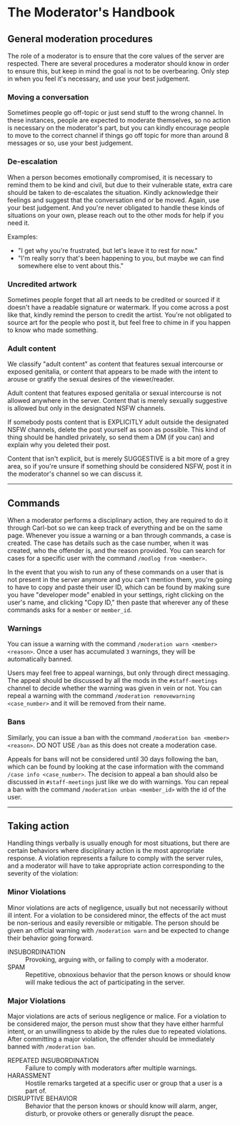 # The Moderator's Handbook

## General moderation procedures
The role of a moderator is to ensure that the core values of the server are respected. There are several procedures a moderator should know in order to ensure this, but keep in mind the goal is not to be overbearing. Only step in when you feel it's necessary, and use your best judgement.

### Moving a conversation
Sometimes people go off-topic or just send stuff to the wrong channel. In these instances, people are expected to moderate themselves, so no action is necessary on the moderator's part, but you can kindly encourage people to move to the correct channel if things go off topic for more than around 8 messages or so, use your best judgement.

### De-escalation
When a person becomes emotionally compromised, it is necessary to remind them to be kind and civil, but due to their vulnerable state, extra care should be taken to de-escalates the situation. Kindly acknowledge their feelings and suggest that the conversation end or be moved. Again, use your best judgement. And you're never obligated to handle these kinds of situations on your own, please reach out to the other mods for help if you need it.

Examples:
- "I get why you're frustrated, but let's leave it to rest for now."
- "I'm really sorry that's been happening to you, but maybe we can find somewhere else to vent about this."

### Uncredited artwork
Sometimes people forget that all art needs to be credited or sourced if it doesn't have a readable signature or watermark. If you come across a post like that, kindly remind the person to credit the artist. You're not obligated to source art for the people who post it, but feel free to chime in if you happen to know who made something.

### Adult content
We classify "adult content" as content that features sexual intercourse or exposed genitalia, or content that appears to be made with the intent to arouse or gratify the sexual desires of the viewer/reader.

Adult content that features exposed genitalia or sexual intercourse is not allowed anywhere in the server. Content that is merely sexually suggestive is allowed but only in the designated NSFW channels.

If somebody posts content that is EXPLICITLY adult outside the designated NSFW channels, delete the post yourself as soon as possible. This kind of thing should be handled privately, so send them a DM (if you can) and explain why you deleted their post.

Content that isn't explicit, but is merely SUGGESTIVE is a bit more of a grey area, so if you're unsure if something should be considered NSFW, post it in the moderator's channel so we can discuss it.


---


## Commands
When a moderator performs a disciplinary action, they are required to do it through Carl-bot so we can keep track of everything and be on the same page. Whenever you issue a warning or a ban through commands, a case is created. The case has details such as the case number, when it was created, who the offender is, and the reason provided. You can search for cases for a specific user with the command `/modlog from <member>`.

In the event that you wish to run any of these commands on a user that is not present in the server anymore and you can't mention them, you're going to have to copy and paste their user ID, which can be found by making sure you have "developer mode" enabled in your settings, right clicking on the user's name, and clicking "Copy ID," then paste that wherever any of these commands asks for a `member` or `member_id`.

### Warnings
You can issue a warning with the command `/moderation warn <member> <reason>`. Once a user has accumulated `3` warnings, they will be automatically banned.

Users may feel free to appeal warnings, but only through direct messaging. The appeal should be discussed by all the mods in the `#staff-meetings` channel to decide whether the warning was given in vein or not. You can repeal a warning with the command `/moderation removewarning <case_number>` and it will be removed from their name.

### Bans
Similarly, you can issue a ban with the command `/moderation ban <member> <reason>`. DO NOT USE `/ban` as this does not create a moderation case.

Appeals for bans will not be considered until 30 days following the ban, which can be found by looking at the case information with the command `/case info <case_number>`. The decision to appeal a ban should also be discussed in `#staff-meetings` just like we do with warnings. You can repeal a ban with the command `/moderation unban <member_id>` with the id of the user.


---


## Taking action
Handling things verbally is usually enough for most situations, but there are certain behaviors where disciplinary action is the most appropriate response. A violation represents a failure to comply with the server rules, and a moderator will have to take appropriate action corresponding to the severity of the violation:

### Minor Violations
Minor violations are acts of negligence, usually but not necessarily without ill intent. For a violation to be considered minor, the effects of the act must be non-serious and easily reversible or mitigable. The person should be given an official warning with `/moderation warn` and be expected to change their behavior going forward.

<dl>
  <dt>INSUBORDINATION</dt>
  <dd>Provoking, arguing with, or failing to comply with a moderator.</dd>
  <dt>SPAM</dt>
  <dd>Repetitive, obnoxious behavior that the person knows or should know will make tedious the act of participating in the server.</dd>
</dl>

### Major Violations
Major violations are acts of serious negligence or malice. For a violation to be considered major, the person must show that they have either harmful intent, or an unwillingness to abide by the rules due to repeated violations. After committing a major violation, the offender should be immediately banned with `/moderation ban`.

<dl>
  <dt>REPEATED INSUBORDINATION</dt>
  <dd>Failure to comply with moderators after multiple warnings.</dd>
  <dt>HARASSMENT</dt>
  <dd>Hostile remarks targeted at a specific user or group that a user is a part of.</dd>
  <dt>DISRUPTIVE BEHAVIOR</dt>
  <dd>Behavior that the person knows or should know will alarm, anger, disturb, or provoke others or generally disrupt the peace.</dd>
</dl>
